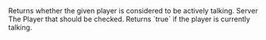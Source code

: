 <function name="IsPlayerTalking" parent="voicechat" type="libraryfunc">
	<description>
		Returns whether the given player is considered to be actively talking.
		<added version="0.8"></added>
	</description>
	<realm>Server</realm>
	<args>
		<arg name="ply" type="Player">The Player that should be checked.</arg>
	</args>
	<rets>
		<ret name="isTalking" type="boolean">Returns `true` if the player is currently talking.</ret>
	</rets>
</function>